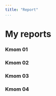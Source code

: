 ```yaml
---
title: "Report"
...
```

My reports
=========================

### Kmom 01

### Kmom 02

### Kmom 03

### Kmom 04
